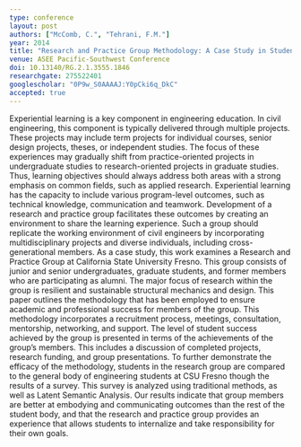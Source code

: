```yaml
---
type: conference
layout: post
authors: ["McComb, C.", "Tehrani, F.M."]
year: 2014
title: "Research and Practice Group Methodology: A Case Study in Student Success."
venue: ASEE Pacific-Southwest Conference
doi: 10.13140/RG.2.1.3555.1846
researchgate: 275522401
googlescholar: "0P9w_S0AAAAJ:Y0pCki6q_DkC"
accepted: true
---
```

Experiential learning is a key component in engineering education. In civil engineering, this component is typically delivered through multiple projects. These projects may include term projects for individual courses, senior design projects, theses, or independent studies. The focus of these experiences may gradually shift from practice-oriented projects in undergraduate studies to research-oriented projects in graduate studies. Thus, learning objectives should always address both areas with a strong emphasis on common fields, such as applied research. Experiential learning has the capacity to include various program-level outcomes, such as technical knowledge, communication and teamwork. Development of a research and practice group facilitates these outcomes by creating an environment to share the learning experience. Such a group should replicate the working environment of civil engineers by incorporating multidisciplinary projects and diverse individuals, including cross-generational members. As a case study, this work examines a Research and Practice Group at California State University Fresno. This group consists of junior and senior undergraduates, graduate students, and former members who are participating as alumni. The major focus of research within the group is resilient and sustainable structural mechanics and design. This paper outlines the methodology that has been employed to ensure academic and professional success for members of the group. This methodology incorporates a recruitment process, meetings, consultation, mentorship, networking, and support. The level of student success achieved by the group is presented in terms of the achievements of the group’s members. This includes a discussion of completed projects, research funding, and group presentations. To further demonstrate the efficacy of the methodology, students in the research group are compared to the general body of engineering students at CSU Fresno though the results of a survey. This survey is analyzed using traditional methods, as well as Latent Semantic Analysis. Our results indicate that group members are better at embodying and communicating outcomes than the rest of the student body, and that the research and practice group provides an experience that allows students to internalize and take responsibility for their own goals.
